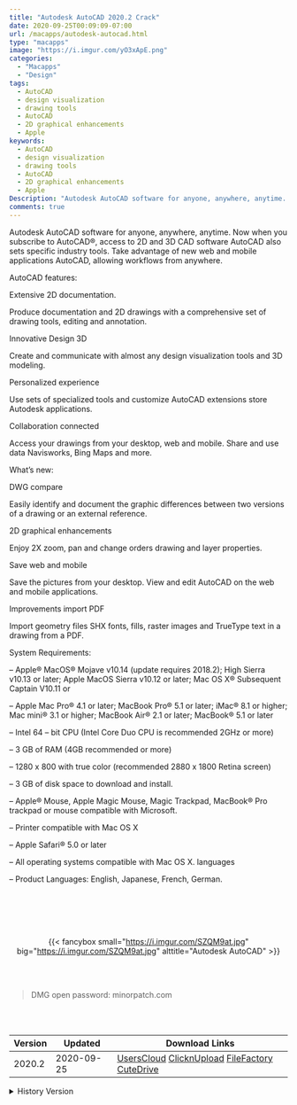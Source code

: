 ```yaml
---
title: "Autodesk AutoCAD 2020.2 Crack"
date: 2020-09-25T00:09:09-07:00
url: /macapps/autodesk-autocad.html
type: "macapps"
image: "https://i.imgur.com/yO3xApE.png"
categories:
  - "Macapps"
  - "Design"
tags:
  - AutoCAD
  - design visualization
  - drawing tools
  - AutoCAD
  - 2D graphical enhancements
  - Apple
keywords:
  - AutoCAD
  - design visualization
  - drawing tools
  - AutoCAD
  - 2D graphical enhancements
  - Apple
Description: "Autodesk AutoCAD software for anyone, anywhere, anytime. Now when you subscribe to AutoCAD®, access to 2D and 3D CAD software AutoCAD also sets specific industry tools"
comments: true
---
```


Autodesk AutoCAD software for anyone, anywhere, anytime. Now when you subscribe to AutoCAD®, access to 2D and 3D CAD software AutoCAD also sets specific industry tools. Take advantage of new web and mobile applications AutoCAD, allowing workflows from anywhere.

AutoCAD features:

Extensive 2D documentation.

Produce documentation and 2D drawings with a comprehensive set of drawing tools, editing and annotation.

Innovative Design 3D

Create and communicate with almost any design visualization tools and 3D modeling.

Personalized experience

Use sets of specialized tools and customize AutoCAD extensions store Autodesk applications.

Collaboration connected

Access your drawings from your desktop, web and mobile. Share and use data Navisworks, Bing Maps and more.



What’s new:

DWG compare

Easily identify and document the graphic differences between two versions of a drawing or an external reference.

2D graphical enhancements

Enjoy 2X zoom, pan and change orders drawing and layer properties.

Save web and mobile

Save the pictures from your desktop. View and edit AutoCAD on the web and mobile applications.

Improvements import PDF

Import geometry files SHX fonts, fills, raster images and TrueType text in a drawing from a PDF.



System Requirements:

– Apple® MacOS® Mojave v10.14 (update requires 2018.2); High Sierra v10.13 or later; Apple MacOS Sierra v10.12 or later; Mac OS X® Subsequent Captain V10.11 or

– Apple Mac Pro® 4.1 or later; MacBook Pro® 5.1 or later; iMac® 8.1 or higher; Mac mini® 3.1 or higher; MacBook Air® 2.1 or later; MacBook® 5.1 or later

– Intel 64 – bit CPU (Intel Core Duo CPU is recommended 2GHz or more)

– 3 GB of RAM (4GB recommended or more)

– 1280 x 800 with true color (recommended 2880 x 1800 Retina screen)

– 3 GB of disk space to download and install.

– Apple® Mouse, Apple Magic Mouse, Magic Trackpad, MacBook® Pro trackpad or mouse compatible with Microsoft.

– Printer compatible with Mac OS X

– Apple Safari® 5.0 or later

– All operating systems compatible with Mac OS X. languages

– Product Languages: English, Japanese, French, German.

<br/>
<br/>
<script async src="https://pagead2.googlesyndication.com/pagead/js/adsbygoogle.js"></script>
<ins class="adsbygoogle"
     style="display:block; text-align:center;"
     data-ad-layout="in-article"
     data-ad-format="fluid"
     data-ad-client="ca-pub-8746275014476192"
     data-ad-slot="5144997159"></ins>
<script>
     (adsbygoogle = window.adsbygoogle || []).push({});
</script>
<br/>
<br/>


<center>

{{< fancybox small="https://i.imgur.com/SZQM9at.jpg" big="https://i.imgur.com/SZQM9at.jpg" alttitle="Autodesk AutoCAD" >}}

</center>

<br/>
<br/>


> DMG open password: minorpatch.com

<br/>

<br/>
<div id="history_version" class="history_version">

| Version | Updated | Download Links |
| ---- | ---- | ---- |
| 2020.2 | 2020-09-25 | [UsersCloud](https://ouo.io/dxejFk)   [ClicknUpload](https://ouo.io/KJhh6V)   [FileFactory](https://ouo.io/J4IGDN)   [CuteDrive](https://ouo.io/L67nhX) |
<details>
<summary>History Version</summary>

| Version | Updated | Download Links |
| ---- | ---- | ---- |
| 2021 | 2020-04-09 | [UsersCloud](https://ouo.io/WihssU)   [ClicknUpload](https://ouo.io/46RzCv)   [FileFactory](https://ouo.io/G5yuU2)   [CuteDrive](https://ouo.io/02i7EU) |
</details>

</div>
